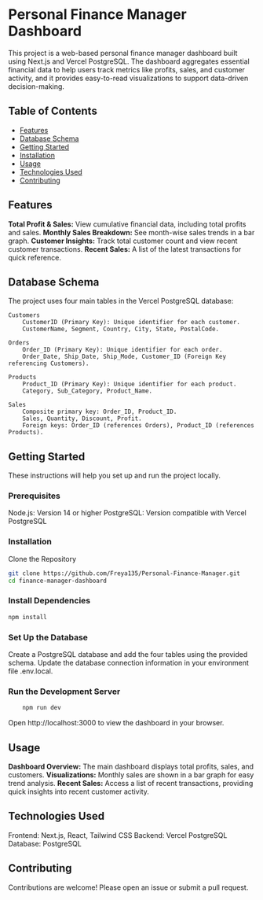 # Personal Finance Manager Dashboard

This project is a web-based personal finance manager dashboard built using Next.js and Vercel PostgreSQL. The dashboard aggregates essential financial data to help users track metrics like profits, sales, and customer activity, and it provides easy-to-read visualizations to support data-driven decision-making.

## Table of Contents

- [Features](#features)
- [Database Schema](#database-schema)
- [Getting Started](#getting-started)
- [Installation](#installation)
- [Usage](#usage)
- [Technologies Used](#technologies-used)
- [Contributing](#contributing)

## Features

**Total Profit & Sales:** View cumulative financial data, including total profits and sales.
**Monthly Sales Breakdown:** See month-wise sales trends in a bar graph.
**Customer Insights:** Track total customer count and view recent customer transactions.
**Recent Sales:** A list of the latest transactions for quick reference.

## Database Schema

The project uses four main tables in the Vercel PostgreSQL database:

    Customers
        CustomerID (Primary Key): Unique identifier for each customer.
        CustomerName, Segment, Country, City, State, PostalCode.

    Orders
        Order_ID (Primary Key): Unique identifier for each order.
        Order_Date, Ship_Date, Ship_Mode, Customer_ID (Foreign Key referencing Customers).

    Products
        Product_ID (Primary Key): Unique identifier for each product.
        Category, Sub_Category, Product_Name.

    Sales
        Composite primary key: Order_ID, Product_ID.
        Sales, Quantity, Discount, Profit.
        Foreign keys: Order_ID (references Orders), Product_ID (references Products).

## Getting Started

These instructions will help you set up and run the project locally.
### Prerequisites

Node.js: Version 14 or higher
PostgreSQL: Version compatible with Vercel PostgreSQL

### Installation

Clone the Repository

```bash
git clone https://github.com/Freya135/Personal-Finance-Manager.git
cd finance-manager-dashboard
```

### Install Dependencies
```bash
npm install
```

### Set Up the Database

Create a PostgreSQL database and add the four tables using the provided schema.
Update the database connection information in your environment file .env.local.

### Run the Development Server
```bash
    npm run dev
```
Open http://localhost:3000 to view the dashboard in your browser.

## Usage

**Dashboard Overview:** The main dashboard displays total profits, sales, and customers.
**Visualizations:** Monthly sales are shown in a bar graph for easy trend analysis.
**Recent Sales:** Access a list of recent transactions, providing quick insights into recent customer activity.

## Technologies Used

Frontend: Next.js, React, Tailwind CSS
Backend: Vercel PostgreSQL
Database: PostgreSQL

## Contributing

Contributions are welcome! Please open an issue or submit a pull request.
